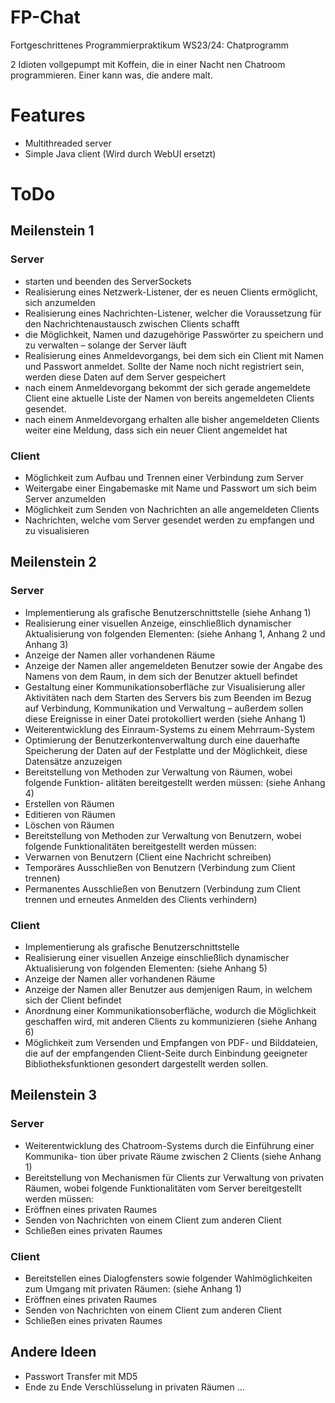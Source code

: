 # FP-Chat
Fortgeschrittenes Programmierpraktikum WS23/24: Chatprogramm

2 Idioten vollgepumpt mit Koffein, die in einer Nacht nen Chatroom programmieren.
Einer kann was, die andere malt.

# Features
- Multithreaded server
- Simple Java client (Wird durch WebUI ersetzt)

# ToDo
## Meilenstein 1
### Server
- starten und beenden des ServerSockets
- Realisierung eines Netzwerk-Listener, der es neuen Clients
ermöglicht, sich anzumelden
- Realisierung eines Nachrichten-Listener, welcher die Voraussetzung
für den Nachrichtenaustausch zwischen Clients schafft
- die Möglichkeit, Namen und dazugehörige Passwörter zu speichern
und zu verwalten – solange der Server läuft
- Realisierung eines Anmeldevorgangs, bei dem sich ein Client mit Namen und
Passwort anmeldet. Sollte der Name noch nicht registriert sein, werden diese Daten
auf dem Server gespeichert
- nach einem Anmeldevorgang bekommt der sich gerade angemeldete Client eine
aktuelle Liste der Namen von bereits angemeldeten Clients gesendet.
- nach einem Anmeldevorgang erhalten alle bisher angemeldeten Clients
weiter eine Meldung, dass sich ein neuer Client angemeldet hat

### Client
- Möglichkeit zum Aufbau und Trennen einer Verbindung zum Server
- Weitergabe einer Eingabemaske mit Name und Passwort um sich beim
Server anzumelden
- Möglichkeit zum Senden von Nachrichten an alle angemeldeten Clients
- Nachrichten, welche vom Server gesendet werden zu empfangen und
zu visualisieren


## Meilenstein 2
### Server
- Implementierung als grafische Benutzerschnittstelle (siehe Anhang 1)
- Realisierung einer visuellen Anzeige, einschließlich dynamischer Aktualisierung von
folgenden Elementen: (siehe Anhang 1, Anhang 2 und Anhang 3)
- Anzeige der Namen aller vorhandenen Räume
- Anzeige der Namen aller angemeldeten Benutzer sowie der Angabe des Namens
von dem Raum, in dem sich der Benutzer aktuell befindet
- Gestaltung einer Kommunikationsoberfläche zur Visualisierung aller Aktivitäten nach
dem Starten des Servers bis zum Beenden im Bezug auf Verbindung, Kommunikation
und Verwaltung – außerdem sollen diese Ereignisse in einer Datei protokolliert
werden (siehe Anhang 1)
- Weiterentwicklung des Einraum-Systems zu einem Mehrraum-System
- Optimierung der Benutzerkontenverwaltung durch eine dauerhafte Speicherung der
Daten auf der Festplatte und der Möglichkeit, diese Datensätze anzuzeigen
- Bereitstellung von Methoden zur Verwaltung von Räumen, wobei folgende Funktion-
alitäten bereitgestellt werden müssen: (siehe Anhang 4)
- Erstellen von Räumen
- Editieren von Räumen
- Löschen von Räumen
- Bereitstellung von Methoden zur Verwaltung von Benutzern, wobei folgende
Funktionalitäten bereitgestellt werden müssen:
- Verwarnen von Benutzern (Client eine Nachricht schreiben)
- Temporäres Ausschließen von Benutzern (Verbindung zum Client trennen)
- Permanentes Ausschließen von Benutzern (Verbindung zum Client trennen und
erneutes Anmelden des Clients verhindern)

### Client
- Implementierung als grafische Benutzerschnittstelle
- Realisierung einer visuellen Anzeige einschließlich dynamischer Aktualisierung von
folgenden Elementen: (siehe Anhang 5)
- Anzeige der Namen aller vorhandenen Räume
- Anzeige der Namen aller Benutzer aus demjenigen Raum, in welchem sich der
Client befindet
- Anordnung einer Kommunikationsoberfläche, wodurch die Möglichkeit geschaffen
wird, mit anderen Clients zu kommunizieren (siehe Anhang 6)
- Möglichkeit zum Versenden und Empfangen von PDF- und Bilddateien, die auf der
empfangenden Client-Seite durch Einbindung geeigneter Bibliotheksfunktionen
gesondert dargestellt werden sollen.


## Meilenstein 3
### Server
- Weiterentwicklung des Chatroom-Systems durch die Einführung einer Kommunika-
tion über private Räume zwischen 2 Clients (siehe Anhang 1)
- Bereitstellung von Mechanismen für Clients zur Verwaltung von privaten Räumen,
wobei folgende Funktionalitäten vom Server bereitgestellt werden müssen:
- Eröffnen eines privaten Raumes
- Senden von Nachrichten von einem Client zum anderen Client
- Schließen eines privaten Raumes

### Client
- Bereitstellen eines Dialogfensters sowie folgender Wahlmöglichkeiten zum Umgang
mit privaten Räumen: (siehe Anhang 1)
- Eröffnen eines privaten Raumes
- Senden von Nachrichten von einem Client zum anderen Client
- Schließen eines privaten Raumes


## Andere Ideen
- Passwort Transfer mit MD5
- Ende zu Ende Verschlüsselung in privaten Räumen
...
